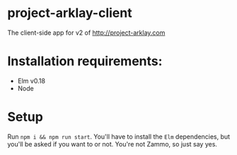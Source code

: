 # project-arklay-client

The client-side app for v2 of http://project-arklay.com

# Installation requirements:
+ Elm v0.18
+ Node

# Setup
Run `npm i && npm run start`. You'll have to install the `Elm` dependencies, but you'll be asked if you want to or not. You're not Zammo, so just say yes.
